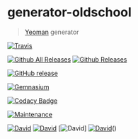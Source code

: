 # generator-oldschool

> [Yeoman](http://yeoman.io) generator

[![Travis](https://img.shields.io/travis/fluky/generator-oldschool.svg)]()
<!--
[![Codecov](https://img.shields.io/codecov/c/github/codecov/example-python.svg)]()
-->

[![Github All Releases](https://img.shields.io/github/downloads/fluky/generator-oldschool/total.svg)]()
[![Github Releases](https://img.shields.io/github/downloads/fluky/generator-oldschool/latest/total.svg)]()

<!--
[![npm](https://img.shields.io/npm/v/npm.svg)]()
[![node](https://img.shields.io/node/v/gh-badges.svg)]()
[![Bower](https://img.shields.io/bower/v/bootstrap.svg)]()
-->
[![GitHub release](https://img.shields.io/github/release/fluky/generator-oldschool.svg)]()
<!--
[![GitHub commits](https://img.shields.io/github/commits-since/SubtitleEdit/subtitleedit/3.4.7.svg)]()
-->

<!--
[![GitHub forks](https://img.shields.io/github/forks/badges/shields.svg?style=social&label=Fork)]()
[![GitHub stars](https://img.shields.io/github/stars/badges/shields.svg?style=social&label=Star)]()
[![GitHub watchers](https://img.shields.io/github/watchers/badges/shields.svg?style=social&label=Watch)]()
[![GitHub followers](https://img.shields.io/github/followers/espadrine.svg?style=social&label=Follow)]()
-->

<!--
[![Twitter URL](https://img.shields.io/twitter/url/http/shields.io.svg?style=social)]()
[![Twitter Follow](https://img.shields.io/twitter/follow/shields_io.svg?style=social)]()
-->

<!--
[![Code Climate](https://img.shields.io/codeclimate/github/kabisaict/flow.svg)]()
-->
[![Gemnasium](https://img.shields.io/gemnasium/fluky/generator-oldschool.svg)]()

<!--
[![GitHub issues](https://img.shields.io/github/issues/badges/shields.svg)]()
[![GitHub license](https://img.shields.io/github/license/mashape/apistatus.svg)]()
-->

[![Codacy Badge](https://api.codacy.com/project/badge/grade/eeae91ca87c049768c3355321e8fdd68)](https://www.codacy.com/app/james_20/generator-oldschool)
<!--
[![Libscore](https://img.shields.io/libscore/s/jQuery.svg)]()
-->

[![Maintenance](https://img.shields.io/maintenance/yes/2016.svg)]()

[![David](https://img.shields.io/david/fluky/generator-oldschool.svg)]()
[![David](https://img.shields.io/david/dev/fluky/generator-oldschool.svg)]()
[![David](https://img.shields.io/david/optional/fluky/generator-oldschool.svg)]
[![David](https://img.shields.io/david/peer/fluky/generator-oldschool.svg)]()()
